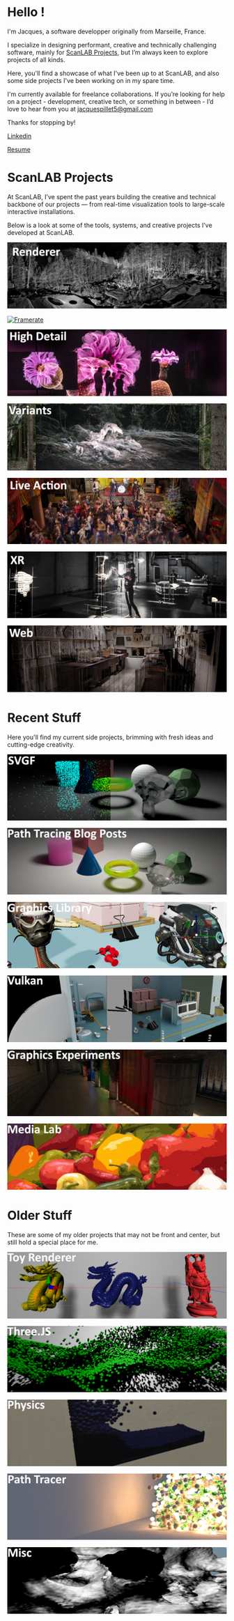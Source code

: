 
# Hello !

I'm Jacques, a software developper originally from Marseille, France. 

I specialize in designing performant, creative and technically challenging software, mainly for [ScanLAB Projects](https://scanlabprojects.co.uk/), but I’m always keen to explore projects of all kinds.

Here, you'll find a showcase of what I've been up to at ScanLAB, and also some side projects I've been working on in my spare time.

I'm currently available for freelance collaborations.
If you’re looking for help on a project - development, creative tech, or something in between - I’d love to hear from you at jacquespillet5@gmail.com

Thanks for stopping by!

[Linkedin](https://www.linkedin.com/in/jacques-pillet-87bb5697/)

[Resume](https://github.com/jacquespillet/jacquespillet.github.io/raw/main/Resume.pdf)

# ScanLAB Projects

At ScanLAB, I’ve spent the past years building the creative and technical backbone of our projects — from real-time visualization tools to large-scale interactive installations.

Below is a look at some of the tools, systems, and creative projects I’ve developed at ScanLAB.

[![Renderer](Images/ScanLAB/Renderella/Main.webp)](Renderer)

[![Framerate](Images/ScanLAB/Renderella/Main.jpg)](Framerate)

[![High Detail](Images/ScanLAB/HighDetail/Main.png)](HighDetail)

[![Variants](Images/ScanLAB/Variants/Main.jpg)](Variants)

[![Live Action](Images/ScanLAB/LiveAction/Main.png)](LiveAction)

[![XR](Images/ScanLAB/XR/Main.webp)](XR)

[![Web](Images/ScanLAB/Web/Main.png)](Web)


# Recent Stuff

Here you'll find my current side projects, brimming with fresh ideas and cutting-edge creativity.

[![SVGF](Images/Home/SVGF.PNG)](SVGF)

[![Path Tracing Blog Posts](Images/Home/GPUPT.png)](GPUPT)

[![Graphics Library (gfx)](Images/Home/gfx.PNG)](gfx)

[![Vulkan](Images/Home/vulkan.PNG)](Vulkan)

[![Graphics Experiments](Images/Home/Experiments.PNG)](Experiments)

[![Media Lab](Images/Home/Lab.PNG)](Lab)



# Older Stuff

These are some of my older projects that may not be front and center, but still hold a special place for me.

[![Toy Engine](Images/Home/Kikoo.PNG)](Engine)

[![ThreeJS Experiments](Images/Home/Three.PNG)](Threejs)

[![Physics Experiments](Images/Home/Physics.PNG)](Physics)

[![Path Tracer](Images/Home/PT.PNG)](PathTracing)

[![Misc](Images/Home/Misc.PNG)](Misc)

